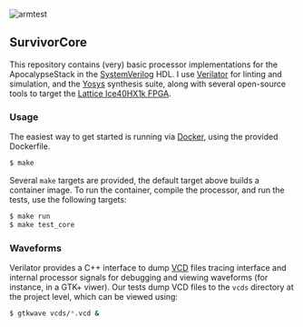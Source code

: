 ![armtest](https://github.com/njkrichardson/SurvivorCore/actions/workflows/single-cycle.yml/badge.svg?event=push)

## SurvivorCore 

This repository contains (very) basic processor implementations for the ApocalypseStack in the [SystemVerilog](https://en.wikipedia.org/wiki/SystemVerilog#:~:text=SystemVerilog%2C%20standardized%20as%20IEEE%201800,test%20and%20implement%20electronic%20systems.) HDL. I use [Verilator](https://www.veripool.org/verilator/) for linting and simulation, and the [Yosys](https://github.com/YosysHQ/yosys) synthesis suite, along with several open-source tools to target the [Lattice Ice40HX1k FPGA](https://www.digikey.com/en/products/detail/lattice-semiconductor-corporation/ICE40HX1K-STICK-EVN/4289604?utm_adgroup=&utm_source=google&utm_medium=cpc&utm_campaign=PMax%20Shopping_Product_Low%20ROAS%20Categories&utm_term=&utm_content=&utm_id=go_cmp-20243063506_adg-_ad-__dev-c_ext-_prd-4289604_sig-CjwKCAiAzJOtBhALEiwAtwj8tsEv08OAD9aENZi-URh97ZXJN-5Z8yJPRgj2hK7YBSriVwATMQiS0hoC3EIQAvD_BwE&gad_source=1&gclid=CjwKCAiAzJOtBhALEiwAtwj8tsEv08OAD9aENZi-URh97ZXJN-5Z8yJPRgj2hK7YBSriVwATMQiS0hoC3EIQAvD_BwE). 

### Usage 
The easiest way to get started is running via [Docker](https://docs.docker.com/reference/), using the provided Dockerfile.

```bash
$ make 
```

Several `make` targets are provided, the default target above builds a container image. To run the container, compile the processor, and run the tests, use the following targets: 

```bash
$ make run
$ make test_core 
```

### Waveforms 

Verilator provides a C++ interface to dump [VCD](https://en.wikipedia.org/wiki/Value_change_dump#:~:text=Value%20change%20dump%20(VCD)%20,Standard%201364%2D1995%20in%201996.) files tracing interface and internal processor signals for debugging and viewing waveforms (for instance, in a GTK+ viwer). Our tests dump VCD files to the `vcds` directory at the project level, which can be viewed using: 

```bash
$ gtkwave vcds/*.vcd & 
```
